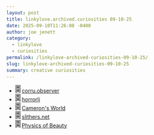 ```yaml
---
layout: post
title: 𝚕𝚒𝚗𝚔𝚢𝚕𝚘𝚟𝚎.𝚊𝚛𝚌𝚑𝚒𝚟𝚎𝚍.𝚌𝚞𝚛𝚒𝚘𝚜𝚒𝚝𝚒𝚎𝚜 𝟶𝟿-𝟷𝟶-𝟸𝟻
date: 2025-09-10T11:26:08 -0400
author: joe jenett
category:
  - linkylove
  - curiosities
permalink: /linkylove-archived-curiosities-09-10-25/
slug: linkylove-archived-curiosities-09-10-25
summary: creative curiosities
---
```

<ul class="linkylove">
	<li class="lin"><a title="dwt-archives: 03/14/23" href="https://dwt-archives.joejenett.com/03-14-23/"><img src="/images/select.png" alt="" height="20"></a> <a title="eerie" href="https://corru.observer/">corru.observer</a></li>
	<li class="lin"><a title="dwt-archives: sorry, a little late for Halloween" href="https://dwt-archives.joejenett.com/sorry-a-little-late-for-halloween/"><img src="/images/select.png" alt="" height="20"></a> <a title="your horror background noise generator" href="https://horrorli.fps.hu/">horrorli</a></li>
	<li class="lin"><a title="dwt-archives: Oh my! (2)" href="https://dwt-archives.joejenett.com/oh-my-2/"><img src="/images/select.png" alt="" height="20"></a> <a title="excavated from the buried neighbourhoods of GeoCities" href="https://www.cameronsworld.net/">Cameron's World</a></li>
	<li class="lin"><a title="dwt-archives: 01/15/09" href="https://dwt-archives.joejenett.com/01-15-09/"><img src="/images/select.png" alt="" height="20"></a> <a title="shrouded satori" href="https://www.slithers.net/">slithers.net</a></li>
	<li class="lin"><a title="dwt-archives: ‘a music album published as a digital art project’" href="https://dwt-archives.joejenett.com/a-music-album-published-as-a-digital-art-project/"><img src="/images/select.png" alt="" height="20"></a> <a title="Clemens Wenger" href="https://physicsofbeauty.art/">Physics of Beauty</a></li>
</ul>
<a href="https://brid.gy/publish/mastodon"></a>